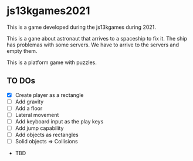 # js13kgames2021
This is a game developed during the js13kgames during 2021.

This is a gane about astronaut that arrives to a spaceship to fix it. The ship has problemas with some servers. We
have to arrive to the servers and empty them.

This is a platform game with puzzles.

## TO DOs

* [x] Create player as a rectangle
* [ ] Add gravity
* [ ] Add a floor
* [ ] Lateral movement
* [ ] Add keyboard input as the play keys
* [ ] Add jump capability
* [ ] Add objects as rectangles
* [ ] Solid objects => Collisions
* TBD
